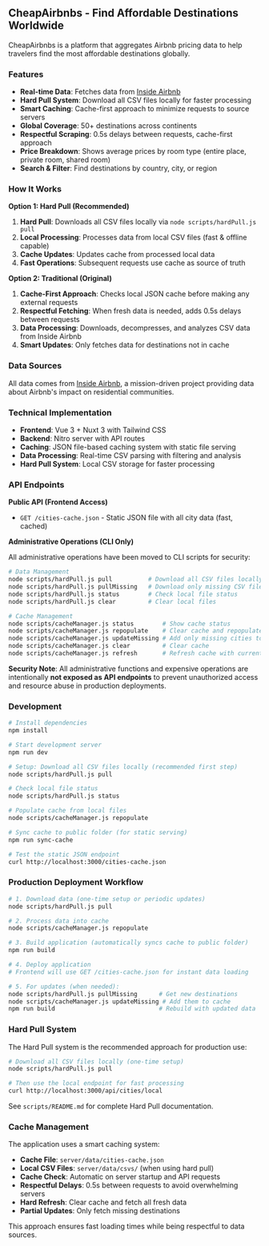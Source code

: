 ## CheapAirbnbs - Find Affordable Destinations Worldwide

CheapAirbnbs is a platform that aggregates Airbnb pricing data to help travelers find the most affordable destinations globally.

### Features

- **Real-time Data**: Fetches data from [Inside Airbnb](https://insideairbnb.com/get-the-data/)
- **Hard Pull System**: Download all CSV files locally for faster processing
- **Smart Caching**: Cache-first approach to minimize requests to source servers
- **Global Coverage**: 50+ destinations across continents
- **Respectful Scraping**: 0.5s delays between requests, cache-first approach
- **Price Breakdown**: Shows average prices by room type (entire place, private room, shared room)
- **Search & Filter**: Find destinations by country, city, or region

### How It Works

**Option 1: Hard Pull (Recommended)**

1. **Hard Pull**: Downloads all CSV files locally via `node scripts/hardPull.js pull`
2. **Local Processing**: Processes data from local CSV files (fast & offline capable)
3. **Cache Updates**: Updates cache from processed local data
4. **Fast Operations**: Subsequent requests use cache as source of truth

**Option 2: Traditional (Original)**

1. **Cache-First Approach**: Checks local JSON cache before making any external requests
2. **Respectful Fetching**: When fresh data is needed, adds 0.5s delays between requests
3. **Data Processing**: Downloads, decompresses, and analyzes CSV data from Inside Airbnb
4. **Smart Updates**: Only fetches data for destinations not in cache

### Data Sources

All data comes from [Inside Airbnb](https://insideairbnb.com/get-the-data/), a mission-driven project providing data about Airbnb's impact on residential communities.

### Technical Implementation

- **Frontend**: Vue 3 + Nuxt 3 with Tailwind CSS
- **Backend**: Nitro server with API routes
- **Caching**: JSON file-based caching system with static file serving
- **Data Processing**: Real-time CSV parsing with filtering and analysis
- **Hard Pull System**: Local CSV storage for faster processing

### API Endpoints

**Public API (Frontend Access)**

- `GET /cities-cache.json` - Static JSON file with all city data (fast, cached)

**Administrative Operations (CLI Only)**

All administrative operations have been moved to CLI scripts for security:

```bash
# Data Management
node scripts/hardPull.js pull          # Download all CSV files locally
node scripts/hardPull.js pullMissing   # Download only missing CSV files
node scripts/hardPull.js status        # Check local file status
node scripts/hardPull.js clear         # Clear local files

# Cache Management
node scripts/cacheManager.js status        # Show cache status
node scripts/cacheManager.js repopulate    # Clear cache and repopulate from local CSVs
node scripts/cacheManager.js updateMissing # Add only missing cities to cache
node scripts/cacheManager.js clear         # Clear cache
node scripts/cacheManager.js refresh       # Refresh cache with current data
```

**Security Note**: All administrative functions and expensive operations are intentionally **not exposed as API endpoints** to prevent unauthorized access and resource abuse in production deployments.

### Development

```bash
# Install dependencies
npm install

# Start development server
npm run dev

# Setup: Download all CSV files locally (recommended first step)
node scripts/hardPull.js pull

# Check local file status
node scripts/hardPull.js status

# Populate cache from local files
node scripts/cacheManager.js repopulate

# Sync cache to public folder (for static serving)
npm run sync-cache

# Test the static JSON endpoint
curl http://localhost:3000/cities-cache.json
```

### Production Deployment Workflow

```bash
# 1. Download data (one-time setup or periodic updates)
node scripts/hardPull.js pull

# 2. Process data into cache
node scripts/cacheManager.js repopulate

# 3. Build application (automatically syncs cache to public folder)
npm run build

# 4. Deploy application
# Frontend will use GET /cities-cache.json for instant data loading

# 5. For updates (when needed):
node scripts/hardPull.js pullMissing      # Get new destinations
node scripts/cacheManager.js updateMissing # Add them to cache
npm run build                             # Rebuild with updated data
```

### Hard Pull System

The Hard Pull system is the recommended approach for production use:

```bash
# Download all CSV files locally (one-time setup)
node scripts/hardPull.js pull

# Then use the local endpoint for fast processing
curl http://localhost:3000/api/cities/local
```

See `scripts/README.md` for complete Hard Pull documentation.

### Cache Management

The application uses a smart caching system:

- **Cache File**: `server/data/cities-cache.json`
- **Local CSV Files**: `server/data/csvs/` (when using hard pull)
- **Cache Check**: Automatic on server startup and API requests
- **Respectful Delays**: 0.5s between requests to avoid overwhelming servers
- **Hard Refresh**: Clear cache and fetch all fresh data
- **Partial Updates**: Only fetch missing destinations

This approach ensures fast loading times while being respectful to data sources.
